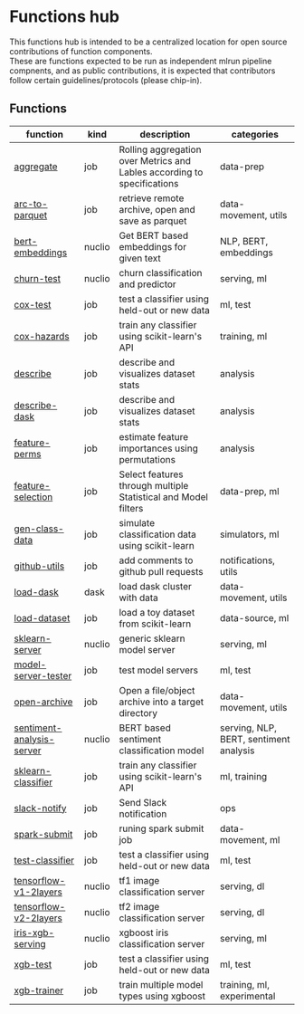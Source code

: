 # Functions hub 

This functions hub is intended to be a centralized location for open source contributions of function components.  
These are functions expected to be run as independent mlrun pipeline compnents, and as public contributions, 
it is expected that contributors follow certain guidelines/protocols (please chip-in).

## Functions

| function | kind | description | categories |
| --- | --- | --- | --- |
| [aggregate](aggregate/aggregate.ipynb) | job | Rolling aggregation over Metrics and Lables according to specifications | data-prep |
| [arc-to-parquet](arc_to_parquet/arc_to_parquet.ipynb) | job | retrieve remote archive, open and save as parquet | data-movement, utils |
| [bert-embeddings](bert_embeddings/bert_embeddings.ipynb) | nuclio | Get BERT based embeddings for given text | NLP, BERT, embeddings |
| [churn-test](churn_server/churn_server.ipynb) | nuclio | churn classification and predictor | serving, ml |
| [cox-test](coxph_test/coxph_test.ipynb) | job | test a classifier using held-out or new data | ml, test |
| [cox-hazards](coxph_trainer/coxph_trainer.ipynb) | job | train any classifier using scikit-learn's API | training, ml |
| [describe](describe/describe.ipynb) | job | describe and visualizes dataset stats | analysis |
| [describe-dask](describe_dask/describe_dask.ipynb) | job | describe and visualizes dataset stats | analysis |
| [feature-perms](feature_perms/feature_perms.ipynb) | job | estimate feature importances using permutations | analysis |
| [feature-selection](feature_selection/feature_selection.ipynb) | job | Select features through multiple Statistical and Model filters | data-prep, ml |
| [gen-class-data](gen_class_data/gen_class_data.ipynb) | job | simulate classification data using scikit-learn | simulators, ml |
| [github-utils](github_utils/github_utils.ipynb) | job | add comments to github pull requests | notifications, utils |
| [load-dask](load_dask/load_dask.ipynb) | dask | load dask cluster with data | data-movement, utils |
| [load-dataset](load_dataset/load_dataset.ipynb) | job | load a toy dataset from scikit-learn | data-source, ml |
| [sklearn-server](model_server/model_server.ipynb) | nuclio | generic sklearn model server | serving, ml |
| [model-server-tester](model_server_tester/model_server_tester.ipynb) | job | test model servers | ml, test |
| [open-archive](open_archive/open_archive.ipynb) | job | Open a file/object archive into a target directory | data-movement, utils |
| [sentiment-analysis-server](sentiment_analysis_serving/bert_sentiment_analysis_serving.ipynb) | nuclio | BERT based sentiment classification model | serving, NLP, BERT, sentiment analysis |
| [sklearn-classifier](sklearn_classifier/sklearn_classifier.ipynb) | job | train any classifier using scikit-learn's API | ml, training |
| [slack-notify](slack_notify/slack_notify.ipynb) | job | Send Slack notification | ops |
| [spark-submit](spark_submit/spark_submit.ipynb) | job | runing spark submit job | data-movement, ml |
| [test-classifier](test_classifier/test_classifier.ipynb) | job | test a classifier using held-out or new data | ml, test |
| [tensorflow-v1-2layers](tf1_serving/tf1_serving.ipynb) | nuclio | tf1 image classification server | serving, dl |
| [tensorflow-v2-2layers](tf2_serving/tf2_serving.ipynb) | nuclio | tf2 image classification server | serving, dl |
| [iris-xgb-serving](xgb_serving/xgb_serving.ipynb) | nuclio | xgboost iris classification server | serving, ml |
| [xgb-test](xgb_test/xgb_test.ipynb) | job | test a classifier using held-out or new data | ml, test |
| [xgb-trainer](xgb_trainer/xgb_trainer.ipynb) | job | train multiple model types using xgboost | training, ml, experimental |
